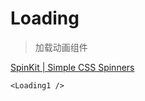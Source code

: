<script setup>
import { Loading1 } from '../../src/components/index.js'
</script>

# Loading

> 加载动画组件

[SpinKit | Simple CSS Spinners](https://tobiasahlin.com/spinkit/)

<Loading1 />

```vue
<Loading1 />
```
